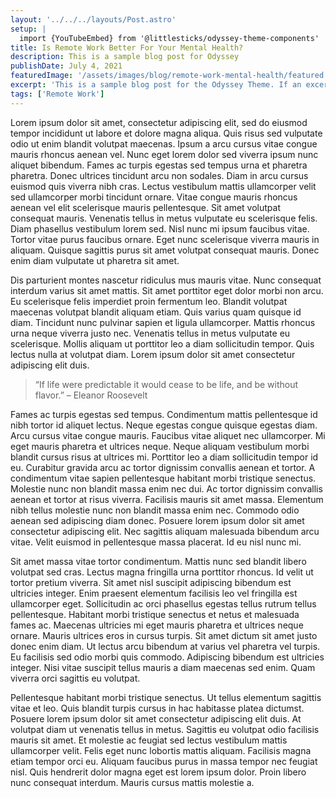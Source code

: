 ```yaml
---
layout: '../../../layouts/Post.astro'
setup: |
  import {YouTubeEmbed} from '@littlesticks/odyssey-theme-components'
title: Is Remote Work Better For Your Mental Health?
description: This is a sample blog post for Odyssey
publishDate: July 4, 2021
featuredImage: '/assets/images/blog/remote-work-mental-health/featured.jpg'
excerpt: 'This is a sample blog post for the Odyssey Theme. If an excerpt is provided it will appear in the preview.'
tags: ['Remote Work']
---
```


Lorem ipsum dolor sit amet, consectetur adipiscing elit, sed do eiusmod tempor incididunt ut labore et dolore magna aliqua. Quis risus sed vulputate odio ut enim blandit volutpat maecenas. Ipsum a arcu cursus vitae congue mauris rhoncus aenean vel. Nunc eget lorem dolor sed viverra ipsum nunc aliquet bibendum. Fames ac turpis egestas sed tempus urna et pharetra pharetra. Donec ultrices tincidunt arcu non sodales. Diam in arcu cursus euismod quis viverra nibh cras. Lectus vestibulum mattis ullamcorper velit sed ullamcorper morbi tincidunt ornare. Vitae congue mauris rhoncus aenean vel elit scelerisque mauris pellentesque. Sit amet volutpat consequat mauris. Venenatis tellus in metus vulputate eu scelerisque felis. Diam phasellus vestibulum lorem sed. Nisl nunc mi ipsum faucibus vitae. Tortor vitae purus faucibus ornare. Eget nunc scelerisque viverra mauris in aliquam. Quisque sagittis purus sit amet volutpat consequat mauris. Donec enim diam vulputate ut pharetra sit amet.

<YouTubeEmbed url="https://www.youtube.com/watch?v=cbYr75_R15M" rounded />

Dis parturient montes nascetur ridiculus mus mauris vitae. Nunc consequat interdum varius sit amet mattis. Sit amet porttitor eget dolor morbi non arcu. Eu scelerisque felis imperdiet proin fermentum leo. Blandit volutpat maecenas volutpat blandit aliquam etiam. Quis varius quam quisque id diam. Tincidunt nunc pulvinar sapien et ligula ullamcorper. Mattis rhoncus urna neque viverra justo nec. Venenatis tellus in metus vulputate eu scelerisque. Mollis aliquam ut porttitor leo a diam sollicitudin tempor. Quis lectus nulla at volutpat diam. Lorem ipsum dolor sit amet consectetur adipiscing elit duis.

> “If life were predictable it would cease to be life, and be without flavor.” – Eleanor Roosevelt

Fames ac turpis egestas sed tempus. Condimentum mattis pellentesque id nibh tortor id aliquet lectus. Neque egestas congue quisque egestas diam. Arcu cursus vitae congue mauris. Faucibus vitae aliquet nec ullamcorper. Mi eget mauris pharetra et ultrices neque. Neque aliquam vestibulum morbi blandit cursus risus at ultrices mi. Porttitor leo a diam sollicitudin tempor id eu. Curabitur gravida arcu ac tortor dignissim convallis aenean et tortor. A condimentum vitae sapien pellentesque habitant morbi tristique senectus. Molestie nunc non blandit massa enim nec dui. Ac tortor dignissim convallis aenean et tortor at risus viverra. Facilisis mauris sit amet massa. Elementum nibh tellus molestie nunc non blandit massa enim nec. Commodo odio aenean sed adipiscing diam donec. Posuere lorem ipsum dolor sit amet consectetur adipiscing elit. Nec sagittis aliquam malesuada bibendum arcu vitae. Velit euismod in pellentesque massa placerat. Id eu nisl nunc mi.

Sit amet massa vitae tortor condimentum. Mattis nunc sed blandit libero volutpat sed cras. Lectus magna fringilla urna porttitor rhoncus. Id velit ut tortor pretium viverra. Sit amet nisl suscipit adipiscing bibendum est ultricies integer. Enim praesent elementum facilisis leo vel fringilla est ullamcorper eget. Sollicitudin ac orci phasellus egestas tellus rutrum tellus pellentesque. Habitant morbi tristique senectus et netus et malesuada fames ac. Maecenas ultricies mi eget mauris pharetra et ultrices neque ornare. Mauris ultrices eros in cursus turpis. Sit amet dictum sit amet justo donec enim diam. Ut lectus arcu bibendum at varius vel pharetra vel turpis. Eu facilisis sed odio morbi quis commodo. Adipiscing bibendum est ultricies integer. Nisi vitae suscipit tellus mauris a diam maecenas sed enim. Quam viverra orci sagittis eu volutpat.

Pellentesque habitant morbi tristique senectus. Ut tellus elementum sagittis vitae et leo. Quis blandit turpis cursus in hac habitasse platea dictumst. Posuere lorem ipsum dolor sit amet consectetur adipiscing elit duis. At volutpat diam ut venenatis tellus in metus. Sagittis eu volutpat odio facilisis mauris sit amet. Et molestie ac feugiat sed lectus vestibulum mattis ullamcorper velit. Felis eget nunc lobortis mattis aliquam. Facilisis magna etiam tempor orci eu. Aliquam faucibus purus in massa tempor nec feugiat nisl. Quis hendrerit dolor magna eget est lorem ipsum dolor. Proin libero nunc consequat interdum. Mauris cursus mattis molestie a.

